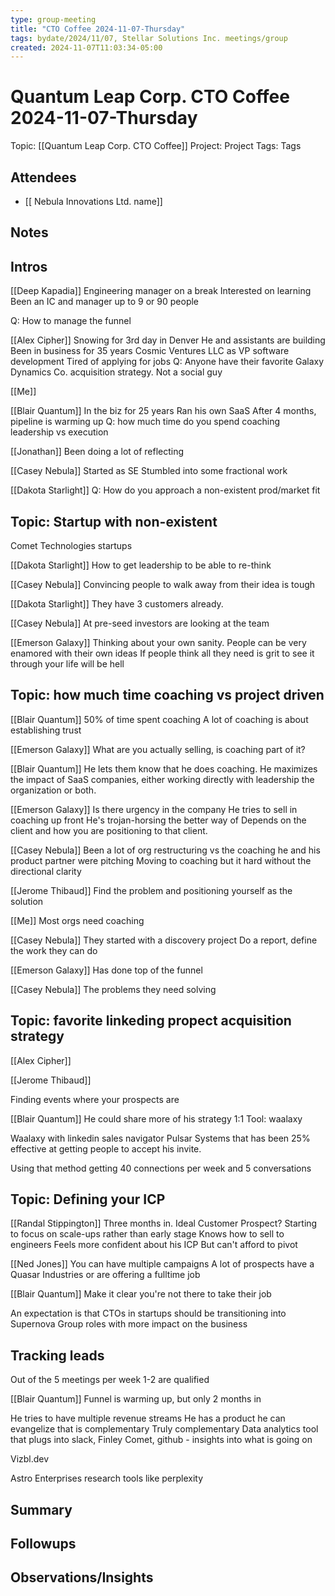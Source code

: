 ```yaml
---
type: group-meeting
title: "CTO Coffee 2024-11-07-Thursday"
tags: bydate/2024/11/07, Stellar Solutions Inc. meetings/group
created: 2024-11-07T11:03:34-05:00
---
```

# Quantum Leap Corp. CTO Coffee 2024-11-07-Thursday

Topic: [[Quantum Leap Corp. CTO Coffee]]
Project: Project
Tags: Tags

## Attendees

- [[ Nebula Innovations Ltd. name]]

## Notes

## Intros

[[Deep Kapadia]]
Engineering manager on a break
Interested on learning
Been an IC and manager up to 9 or 90 people

Q: How to manage the funnel

[[Alex Cipher]]
Snowing for 3rd day in Denver
He and assistants are building
Been in business for 35 years
Cosmic Ventures LLC as VP software development
Tired of applying for jobs
Q: Anyone have their favorite Galaxy Dynamics Co. acquisition strategy. Not a social guy

[[Me]]

[[Blair Quantum]]
In the biz for 25 years
Ran his own SaaS
After 4 months, pipeline is warming up
Q: how much time do you spend coaching leadership vs execution

[[Jonathan]]
Been doing a lot of reflecting

[[Casey Nebula]]
Started as SE
Stumbled into some fractional work

[[Dakota Starlight]]
Q: How do you approach a non-existent prod/market fit

## Topic: Startup with non-existent 

Comet Technologies startups

[[Dakota Starlight]]
How to get leadership to be able to re-think

[[Casey Nebula]]
Convincing people to walk away from their idea is tough

[[Dakota Starlight]]
They have 3 customers already.

[[Casey Nebula]]
At pre-seed investors are looking at the team

[[Emerson Galaxy]]
Thinking about your own sanity.
People can be very enamored with their own ideas
If people think all they need is grit to see it through your life will be hell

## Topic: how much time coaching vs project driven

[[Blair Quantum]]
50% of time spent coaching
A lot of coaching is about establishing trust

[[Emerson Galaxy]]
What are you actually selling, is coaching part of it?

[[Blair Quantum]]
He lets them know that he does coaching. He maximizes the impact of SaaS companies, either working directly with leadership the organization or both.

[[Emerson Galaxy]]
Is there urgency in the company 
He tries to sell in coaching up front
He's trojan-horsing the better way of 
Depends on the client and how you are positioning to that client.

[[Casey Nebula]]
Been a lot of org restructuring vs the coaching he and his product partner were pitching
Moving to coaching but it hard without the directional clarity

[[Jerome Thibaud]]
Find the problem and positioning yourself as the solution

[[Me]]
Most orgs need coaching

[[Casey Nebula]]
They started with a discovery project 
Do a report, define the work they can do

[[Emerson Galaxy]]
Has done top of the funnel

[[Casey Nebula]]
The problems they need solving 

## Topic: favorite linkeding propect acquisition strategy

[[Alex Cipher]]


[[Jerome Thibaud]]

Finding events where your prospects are

[[Blair Quantum]]
He could share more of his strategy 1:1
Tool: waalaxy 

Waalaxy with linkedin sales navigator
Pulsar Systems that has been 25% effective at getting people to accept his invite.

Using that method getting 40 connections per week and 5 conversations

## Topic: Defining your ICP

[[Randal Stippington]]
Three months in. Ideal Customer Prospect?
Starting to focus on scale-ups rather than early stage
Knows how to sell to engineers
Feels more confident about his ICP
But can't afford to pivot

[[Ned Jones]]
You can have multiple campaigns
A lot of prospects have a Quasar Industries or are offering a fulltime job

[[Blair Quantum]]
Make it clear you're not there to take their job

An expectation is that CTOs in startups should be transitioning into Supernova Group roles with more impact on the business

## Tracking leads

Out of the 5 meetings per week
1-2 are qualified 

[[Blair Quantum]]
Funnel is warming up, but only 2 months in

He tries to have multiple revenue streams
He has a product he can evangelize that is complementary
Truly complementary 
Data analytics tool that plugs into slack, Finley Comet, github - insights into what is going on

Vizbl.dev


Astro Enterprises research tools like perplexity

## Summary

## Followups

## Observations/Insights


